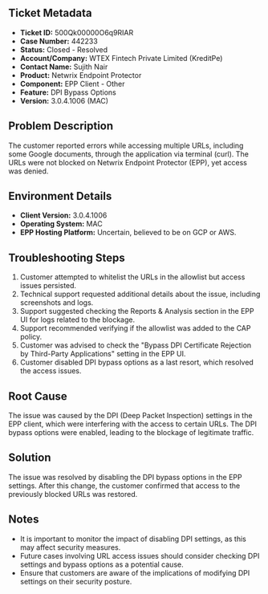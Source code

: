 ## Ticket Metadata
- **Ticket ID:** 500Qk00000O6q9RIAR
- **Case Number:** 442233
- **Status:** Closed - Resolved
- **Account/Company:** WTEX Fintech Private Limited (KreditPe)
- **Contact Name:** Sujith Nair
- **Product:** Netwrix Endpoint Protector
- **Component:** EPP Client - Other
- **Feature:** DPI Bypass Options
- **Version:** 3.0.4.1006 (MAC)

## Problem Description
The customer reported errors while accessing multiple URLs, including some Google documents, through the application via terminal (curl). The URLs were not blocked on Netwrix Endpoint Protector (EPP), yet access was denied.

## Environment Details
- **Client Version:** 3.0.4.1006
- **Operating System:** MAC
- **EPP Hosting Platform:** Uncertain, believed to be on GCP or AWS.

## Troubleshooting Steps
1. Customer attempted to whitelist the URLs in the allowlist but access issues persisted.
2. Technical support requested additional details about the issue, including screenshots and logs.
3. Support suggested checking the Reports & Analysis section in the EPP UI for logs related to the blockage.
4. Support recommended verifying if the allowlist was added to the CAP policy.
5. Customer was advised to check the "Bypass DPI Certificate Rejection by Third-Party Applications" setting in the EPP UI.
6. Customer disabled DPI bypass options as a last resort, which resolved the access issues.

## Root Cause
The issue was caused by the DPI (Deep Packet Inspection) settings in the EPP client, which were interfering with the access to certain URLs. The DPI bypass options were enabled, leading to the blockage of legitimate traffic.

## Solution
The issue was resolved by disabling the DPI bypass options in the EPP settings. After this change, the customer confirmed that access to the previously blocked URLs was restored.

## Notes
- It is important to monitor the impact of disabling DPI settings, as this may affect security measures.
- Future cases involving URL access issues should consider checking DPI settings and bypass options as a potential cause.
- Ensure that customers are aware of the implications of modifying DPI settings on their security posture.